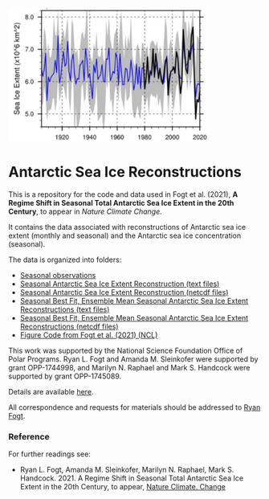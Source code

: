 <img src="seasonal/Figures/FigREC0.png" width = 400 alt="bayesbackcast Logo"/>

# Antarctic Sea Ice Reconstructions

This is a repository for the code and data used in Fogt et al. (2021), **A Regime Shift in Seasonal Total Antarctic Sea Ice Extent in the 20th Century**, to appear in *Nature Climate Change*.

It contains the data associated with reconstructions of Antarctic sea ice extent (monthly and seasonal) and the Antarctic sea ice concentration (seasonal).

The data is organized into folders:

 * [Seasonal observations](seasonal/observations)
 * [Seasonal Antarctic Sea Ice Extent Reconstruction (text files)](seasonal/ensembles_text)
 * [Seasonal Antarctic Sea Ice Extent Reconstruction (netcdf files)](seasonal/ensembles_netcdf)
 * [Seasonal Best Fit, Ensemble Mean Seasonal Antarctic Sea Ice Extent Reconstructions (text files)](seasonal/best_fit_text)
 * [Seasonal Best Fit, Ensemble Mean Seasonal Antarctic Sea Ice Extent Reconstructions (netcdf files)](seasonal/best_fit_netcdf)
 * [Figure Code from Fogt et al. (2021) (NCL)](seasonal/code_for_repository)

This work was supported by the National Science Foundation Office of Polar Programs.  Ryan L. Fogt and Amanda M. Sleinkofer were supported by grant OPP-1744998, and Marilyn N. Raphael and Mark S. Handcock were supported by grant OPP-1745089.

Details are available [here](https://app.dimensions.ai/details/grant/grant.7704972).

All correspondence and requests for materials should be addressed to [Ryan Fogt](mailto:fogtr@ohio.edu).

### Reference

For further readings see:

-   Ryan L. Fogt, Amanda M. Sleinkofer, Marilyn N. Raphael, Mark S. Handcock. 2021. A Regime Shift in Seasonal Total Antarctic Sea Ice Extent in the 20th Century, to appear, [Nature Climate. Change](https://www.nature.com/nclimate/)


